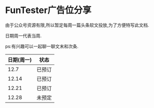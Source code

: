 # FunTester广告位分享

由于公众号资源有限,所以暂定每周一篇头条软文投放,为了方便特写此文档.

日期周一代表当周.

ps:有兴趣可以一起聊一聊文末和次条.

|日期(周一)|状态|
|----|----|
|12.7|已预订|
|12.14|已预订|
|12.21|已预订|
12.28|未预定|